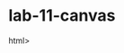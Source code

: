# lab-11-canvas
html>
<body>
<script>
console.log("This is lab 11...we're playing with canvas");
</script>
</body>
</html>